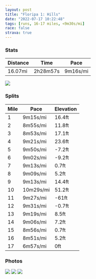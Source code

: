 ```yaml
---
layout: post
title: "Floripa 1: Hills"
date: "2022-07-17 10:22:48"
tags: [runs, 16-17 miles, <9m30s/mi]
race: false
strava: true
---
```


### Stats

| Distance | Time | Pace |
|----------|------|------|
|16.07mi|2h28m57s|9m16s/mi|

<img src='https://maps.googleapis.com/maps/api/staticmap?maptype=roadmap&path=enc:h`ofDda`gHmB@mBOoG[yDGGr@e@^IfADz@a@fDi@zBg@lDyCjOiOh`@YbAY^q@HaIw@oB_@Fa@lDwIvDiMX_@t@{C~AcFd@gANwAp@aCPiA?{@ZkAb@wCvA}GHyBYHSQCk@BKb@O`@oADc@LqC]o@Mc@BOb@c@L[LuADeBEi@bA}WFWXEVQzD@?wEJoCDSFmDV}FJ_@Dm@V{LLeAVmG?yCTmAEi@NmAQOg@Qe@i@e@]y@iBY{@y@iDAi@B}BuA_BkBu@oAq@yC]YOY_@Ui@[a@]YqAe@u@M{BR_@AsHk@{@?qCe@m@aAaB{@Ys@yAeBUG_@i@i@Qs@B_@K[iAi@yAAmATiACe@He@bAuBJaCT{@nDyGv@y@f@kAtAsB|BqCLiAGkB@gCTgAZy@t@_AAGoJmCcEyAkCk@wAo@EKC}AOu@Ay@JyEOeG@oDMeB@iCMaKIuBDkDMaEBm@Q}E@{CEeADq@IkDSs@LaCGoDBi@QwB{@uCWqA?HTTb@nA`@jBAT_K\MHF~@tApI^\BjAd@fHFvCBj@Nj@b@fKd@hHJ`@NHhDKHfAAbFJnGEj@LpDEb@RlEEhCNnDB~FP|EAfBm@rEgCpMQb@c@LCH_A`EAZhAmFb@S^kC|AyGv@_FCoDBk@Q{IDI^A~C|@vH`CdHdC@Po@`Aw@bCC~BJxACn@Mf@eCfD_AzAc@bA_AdA_C`EeAzCIxBK^c@h@U~@a@|CAj@p@~AFd@HNXPfAC^PtEtEfAz@h@|@dCTjDH`CNlBRlCMz@LlAb@^d@h@jAZP`BRnATvCbB`BzAR\Bb@WvBR`AzAzDbCtD^XB^m@pNMjAB|AOfAo@`SSjEM~@QzHWnABpD{@vUQ^cBEUFEfCm@TQZ_@DKjAS`FD~@ULk@tFs@tEy@hDEj@iBnIwBdI_@t@WHSCQZ?L`@XiAjEoBrGkEhJBFVLhBPv@d@bCD|BX^GRUtGqQbCcFvCiI~AuITeBfAcFnAwI`@mLN]pBDRMPmGFg@LUtA@ZDJLGrFKdBQNoDUeADCT@n@YrBHX~L~@fIZTIF[@uAIKsEGyAUc@@gD]iA?eCYgAFI~AOd@gMw@K@U\e@PETAbB[xBsAtGkBlKeDbLYlBY^eArCgAjDG`@TkA~AaGJ[l@w@@YhAgEbBuENu@HcAtDqSR}ADyAHc@LKZoIMbF&key=AIzaSyC1MId7bFpkLXNAaYhBSTb8jLyiSqzbDtM&size=800x800&markers=color:yellow|label:S|-27.44341,-48.50211&markers=color:green|label:F|-27.43749000000003,-48.50110000000004'>

### Splits

| Mile | Pace | Elevation |
|------|------|-----------|
|1|9m15s/mi|16.4ft|
|2|8m55s/mi|11.8ft|
|3|8m53s/mi|17.1ft|
|4|9m21s/mi|23.6ft|
|5|9m50s/mi|-7.2ft|
|6|9m02s/mi|-9.2ft|
|7|9m13s/mi|0.7ft|
|8|9m09s/mi|5.2ft|
|9|9m13s/mi|14.4ft|
|10|10m29s/mi|51.2ft|
|11|9m27s/mi|-61ft|
|12|9m31s/mi|-0.7ft|
|13|9m19s/mi|8.5ft|
|14|9m06s/mi|7.2ft|
|15|8m56s/mi|0.7ft|
|16|8m51s/mi|5.2ft|
|17|6m57s/mi|0ft|

### Photos
<img src='https://dgtzuqphqg23d.cloudfront.net/iEf9ixaVirRtVCIuOZlJNd5hXQ1INIjNGgS8mRlTcI0-576x768.jpg'>

<img src='https://dgtzuqphqg23d.cloudfront.net/mNpu2TCqBSgt2vKHzraMMx-A2RR3TjJ03nnL-8Uu-9w-576x768.jpg'>

<img src='https://dgtzuqphqg23d.cloudfront.net/r95FFVITAY-IXHUEtfMf25L4G-thb3B_0y4gM9ExwhQ-576x768.jpg'>
